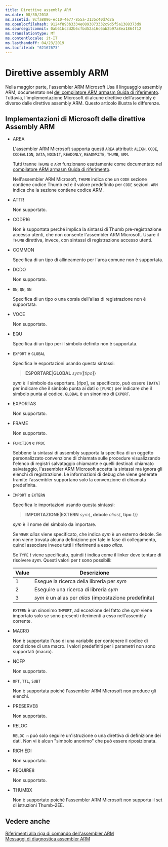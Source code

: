 ```yaml
---
title: Direttive assembly ARM
ms.date: 08/30/2018
ms.assetid: 9cfa8896-ec10-4e77-855a-3135c40d7d2a
ms.openlocfilehash: 9124f893b3334e0893073332c9d5f5a1388373d9
ms.sourcegitcommit: 0ab61bc3d2b6cfbd52a16c6ab2b97a8ea1864f12
ms.translationtype: MT
ms.contentlocale: it-IT
ms.lasthandoff: 04/23/2019
ms.locfileid: "62167673"
---
```

# <a name="arm-assembler-directives"></a>Direttive assembly ARM

Nella maggior parte, l'assembler ARM Microsoft Usa il linguaggio assembly ARM, documentato nel [del compilatore ARM armasm Guida di riferimento](http://infocenter.arm.com/help/topic/com.arm.doc.dui0802b/index.html). Tuttavia, l'implementazione Microsoft di alcune direttive dell'assembly è diverso dalle direttive assembly ARM. Questo articolo illustra le differenze.

## <a name="microsoft-implementations-of-arm-assembly-directives"></a>Implementazioni di Microsoft delle direttive Assembly ARM

- AREA

   L'assembler ARM Microsoft supporta questi `AREA` attributi: `ALIGN`, `CODE`, `CODEALIGN`, `DATA`, `NOINIT`, `READONLY`, `READWRITE`, `THUMB`, `ARM`.

   Tutti tranne `THUMB` e `ARM` funzionano esattamente come documentato nel [compilatore ARM armasm Guida di riferimento](http://infocenter.arm.com/help/topic/com.arm.doc.dui0802b/index.html).

   Nell'assembler ARM Microsoft, `THUMB` indica che un `CODE` sezione contiene codice Thumb ed è il valore predefinito per `CODE` sezioni.  `ARM` indica che la sezione contiene codice ARM.

- ATTR

   Non supportato.

- CODE16

   Non è supportata perché implica la sintassi di Thumb pre-registrazione accesso utenti, che non consente l'assembler ARM Microsoft.  Usare il `THUMB` direttiva, invece, con sintassi di registrazione accesso utenti.

- COMMON

   Specifica di un tipo di allineamento per l'area comune non è supportata.

- DCDO

   Non supportato.

- `DN`, `QN`, `SN`

   Specifica di un tipo o una corsia dell'alias di registrazione non è supportata.

- VOCE

   Non supportato.

- EQU

   Specifica di un tipo per il simbolo definito non è supportata.

- `EXPORT` e `GLOBAL`

   Specifica le esportazioni usando questa sintassi:

   > **ESPORTARE**|**GLOBAL** <em>sym</em>{**[**<em>tipo</em>**]**}

   *sym* è il simbolo da esportare.  [*tipo*], se specificato, può essere `[DATA]` per indicare che il simbolo punta ai dati o `[FUNC]` per indicare che il simbolo punta al codice. `GLOBAL` è un sinonimo di `EXPORT`.

- EXPORTAS

   Non supportato.

- FRAME

   Non supportato.

- `FUNCTION` e `PROC`

   Sebbene la sintassi di assembly supporta la specifica di un oggetto personalizzato convenzione di chiamata sulle procedure visualizzando l'elenco di registri salvataggio chiamante e quelli destinati chiamato salvataggio, l'assembler ARM Microsoft accetta la sintassi ma ignora gli elenchi di registrazione.  Le informazioni di debug che viene generate tramite l'assembler supportano solo la convenzione di chiamata predefinita.

- `IMPORT` e `EXTERN`

   Specifica le importazioni usando questa sintassi:

   > **IMPORTAZIONE**|**EXTERN** *sym*{**, debole** *alias*{**, tipo** *t*}}

   *sym* è il nome del simbolo da importare.

   Se `WEAK` *alias* viene specificato, che indica *sym* è un esterno debole. Se non viene trovata alcuna definizione per tale in fase di collegamento, quindi associare invece tutti i riferimenti a esso *alias*.

   Se `TYPE` *t* viene specificato, quindi *t* indica come il linker deve tentare di risolvere *sym*.  Questi valori per *t* sono possibili:

   |Value|Descrizione|
   |-|-|
   |1|Esegue la ricerca della libreria per *sym*|
   |2|Eseguire una ricerca di libreria *sym*|
   |3|*sym* è un alias per *alias* (impostazione predefinita)|

   `EXTERN` è un sinonimo `IMPORT`, ad eccezione del fatto che *sym* viene importato solo se sono presenti riferimenti a esso nell'assembly corrente.

- MACRO

   Non è supportato l'uso di una variabile per contenere il codice di condizione di una macro. I valori predefiniti per i parametri non sono supportati (macro).

- NOFP

   Non supportato.

- `OPT`, `TTL`, `SUBT`

   Non è supportata poiché l'assembler ARM Microsoft non produce gli elenchi.

- PRESERVE8

   Non supportato.

- RELOC

   `RELOC n` può solo seguire un'istruzione o una direttiva di definizione dei dati. Non vi è alcun "simbolo anonimo" che può essere riposizionata.

- RICHIEDI

   Non supportato.

- REQUIRE8

   Non supportato.

- THUMBX

   Non è supportato poiché l'assembler ARM Microsoft non supporta il set di istruzioni Thumb-2EE.

## <a name="see-also"></a>Vedere anche

[Riferimenti alla riga di comando dell'assembler ARM](../../assembler/arm/arm-assembler-command-line-reference.md)<br/>
[Messaggi di diagnostica assembler ARM](../../assembler/arm/arm-assembler-diagnostic-messages.md)<br/>
